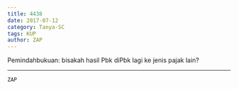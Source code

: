 ```yaml
---
title: 4438
date: 2017-07-12
category: Tanya-SC
tags: KUP
author: ZAP
---
```


Pemindahbukuan: bisakah hasil Pbk diPbk lagi ke jenis pajak lain?

---



`ZAP`
